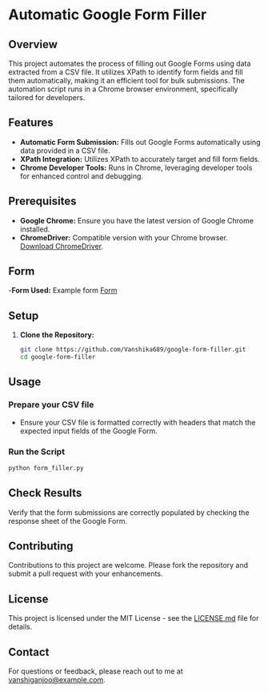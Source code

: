 # Automatic Google Form Filler

## Overview
This project automates the process of filling out Google Forms using data extracted from a CSV file. It utilizes XPath to identify form fields and fill them automatically, making it an efficient tool for bulk submissions. The automation script runs in a Chrome browser environment, specifically tailored for developers.

## Features
- **Automatic Form Submission:** Fills out Google Forms automatically using data provided in a CSV file.
- **XPath Integration:** Utilizes XPath to accurately target and fill form fields.
- **Chrome Developer Tools:** Runs in Chrome, leveraging developer tools for enhanced control and debugging.

## Prerequisites
- **Google Chrome:** Ensure you have the latest version of Google Chrome installed.
- **ChromeDriver:** Compatible version with your Chrome browser. [Download ChromeDriver](https://sites.google.com/a/chromium.org/chromedriver/).

## Form
-**Form Used:** Example form [Form](https://docs.google.com/forms/d/e/1FAIpQLScsMrXjtSsg6sCI_zxNiyifWftniEReIi-tJFsKiI5uu3MTmw/viewform)
 
## Setup
1. **Clone the Repository:**
   ```bash
   git clone https://github.com/Vanshika689/google-form-filler.git
   cd google-form-filler
   ```

## Usage
### Prepare your CSV file
- Ensure your CSV file is formatted correctly with headers that match the expected input fields of the Google Form.

### Run the Script
```bash
python form_filler.py
```

## Check Results
Verify that the form submissions are correctly populated by checking the response sheet of the Google Form.

## Contributing
Contributions to this project are welcome. Please fork the repository and submit a pull request with your enhancements.

## License
This project is licensed under the MIT License - see the [LICENSE.md](LICENSE) file for details.

## Contact
For questions or feedback, please reach out to me at [vanshiganjoo@example.com](mailto:vanshiganjoo@gmail.com).

